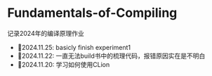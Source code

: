 # Fundamentals-of-Compiling
记录2024年的编译原理作业

- 🚩2024.11.25: basicly finish experiment1
- 🚩2024.11.22: 一直无法build书中的梳理代码，报错原因实在是不明白
- 🚩2024.11.20: 学习如何使用CLion